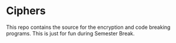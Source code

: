 # Ciphers
This repo contains the source for the encryption and code breaking programs. This is just for fun during Semester Break.
